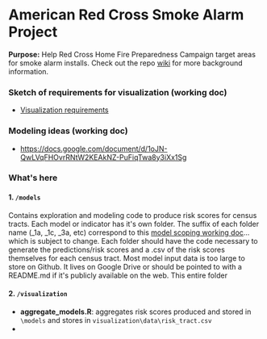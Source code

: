 # American Red Cross Smoke Alarm Project

**Purpose:** Help Red Cross Home Fire Preparedness Campaign target areas for smoke alarm installs.  Check out the repo [wiki](https://github.com/brooksandrew/arc_smoke_alarm/wiki) for more background information.

### Sketch of requirements for visualization (working doc)
* [Visualization requirements](visualization/requirements.md)

### Modeling ideas (working doc)
* https://docs.google.com/document/d/1oJN-QwLVqFHOvrRNtW2KEAkNZ-PuFiqTwa8y3iXx1Sg

### What's here

#### 1. `/models` 
Contains exploration and modeling code to produce risk scores for census tracts.  Each model or indicator has it's own folder.  The suffix of each folder name (_1a, _1c, _3a, etc) correspond to this [model scoping working doc]... which is subject to change.   Each folder should have the code necessary to generate the predictions/risk scores and a .csv of the risk scores themselves for each census tract.  Most model input data is too large to store on Github.  It lives on Google Drive or should be pointed to with a README.md if it's publicly available on the web.  This entire folder   

#### 2. `/visualization` 
  * **aggregate_models.R**: aggregates risk scores produced and stored in `\models` and stores in `visualization\data\risk_tract.csv`
  * 




[model scoping working doc]: https://docs.google.com/document/d/1oJN-QwLVqFHOvrRNtW2KEAkNZ-PuFiqTwa8y3iXx1Sg/edit


